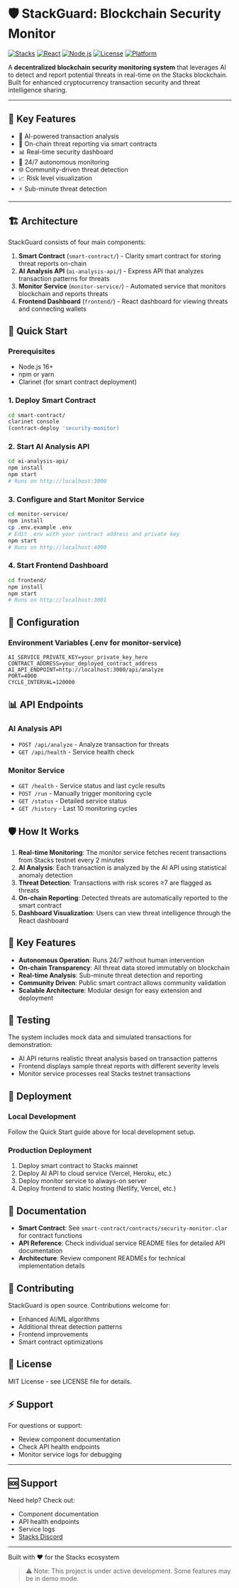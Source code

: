 # 🛡️ StackGuard: Blockchain Security Monitor

[![Stacks](https://img.shields.io/badge/Stacks-Powered-blue.svg)](https://www.stacks.co/)
[![React](https://img.shields.io/badge/React-Frontend-61dafb.svg)](https://reactjs.org/)
[![Node.js](https://img.shields.io/badge/Node.js-Services-339933.svg)](https://nodejs.org/)
[![License](https://img.shields.io/badge/License-MIT-lightgrey.svg)](#license)
[![Platform](https://img.shields.io/badge/Platform-Web-brightgreen.svg)]()

A **decentralized blockchain security monitoring system** that leverages AI to detect and report potential threats in real-time on the Stacks blockchain. Built for enhanced cryptocurrency transaction security and threat intelligence sharing.

---

## 🎯 Key Features

- 🤖 AI-powered transaction analysis
- 🔗 On-chain threat reporting via smart contracts
- 📊 Real-time security dashboard
- 🔄 24/7 autonomous monitoring
- 🌐 Community-driven threat detection
- 📈 Risk level visualization
- ⚡ Sub-minute threat detection

---

## 🏗️ Architecture

StackGuard consists of four main components:

1. **Smart Contract** (`smart-contract/`) - Clarity smart contract for storing threat reports on-chain
2. **AI Analysis API** (`ai-analysis-api/`) - Express API that analyzes transaction patterns for threats
3. **Monitor Service** (`monitor-service/`) - Automated service that monitors blockchain and reports threats
4. **Frontend Dashboard** (`frontend/`) - React dashboard for viewing threats and connecting wallets

## 🚀 Quick Start

### Prerequisites
- Node.js 16+ 
- npm or yarn
- Clarinet (for smart contract deployment)

### 1. Deploy Smart Contract

```bash
cd smart-contract/
clarinet console
(contract-deploy 'security-monitor)
```

### 2. Start AI Analysis API

```bash
cd ai-analysis-api/
npm install
npm start
# Runs on http://localhost:3000
```

### 3. Configure and Start Monitor Service

```bash
cd monitor-service/
npm install
cp .env.example .env
# Edit .env with your contract address and private key
npm start
# Runs on http://localhost:4000
```

### 4. Start Frontend Dashboard

```bash
cd frontend/
npm install
npm start
# Runs on http://localhost:3001
```

## 🔧 Configuration

### Environment Variables (.env for monitor-service)

```env
AI_SERVICE_PRIVATE_KEY=your_private_key_here
CONTRACT_ADDRESS=your_deployed_contract_address
AI_API_ENDPOINT=http://localhost:3000/api/analyze
PORT=4000
CYCLE_INTERVAL=120000
```

## 📊 API Endpoints

### AI Analysis API
- `POST /api/analyze` - Analyze transaction for threats
- `GET /api/health` - Service health check

### Monitor Service  
- `GET /health` - Service status and last cycle results
- `POST /run` - Manually trigger monitoring cycle
- `GET /status` - Detailed service status
- `GET /history` - Last 10 monitoring cycles

## 🛡️ How It Works

1. **Real-time Monitoring**: The monitor service fetches recent transactions from Stacks testnet every 2 minutes
2. **AI Analysis**: Each transaction is analyzed by the AI API using statistical anomaly detection
3. **Threat Detection**: Transactions with risk scores ≥7 are flagged as threats
4. **On-chain Reporting**: Detected threats are automatically reported to the smart contract
5. **Dashboard Visualization**: Users can view threat intelligence through the React dashboard

## 🔑 Key Features

- **Autonomous Operation**: Runs 24/7 without human intervention
- **On-chain Transparency**: All threat data stored immutably on blockchain
- **Real-time Analysis**: Sub-minute threat detection and reporting
- **Community Driven**: Public smart contract allows community validation
- **Scalable Architecture**: Modular design for easy extension and deployment

## 🧪 Testing

The system includes mock data and simulated transactions for demonstration:
- AI API returns realistic threat analysis based on transaction patterns
- Frontend displays sample threat reports with different severity levels
- Monitor service processes real Stacks testnet transactions

## 🚀 Deployment

### Local Development
Follow the Quick Start guide above for local development setup.

### Production Deployment
1. Deploy smart contract to Stacks mainnet
2. Deploy AI API to cloud service (Vercel, Heroku, etc.)
3. Deploy monitor service to always-on server
4. Deploy frontend to static hosting (Netlify, Vercel, etc.)

## 📖 Documentation

- **Smart Contract**: See `smart-contract/contracts/security-monitor.clar` for contract functions
- **API Reference**: Check individual service README files for detailed API documentation
- **Architecture**: Review component READMEs for technical implementation details

## 🤝 Contributing

StackGuard is open source. Contributions welcome for:
- Enhanced AI/ML algorithms
- Additional threat detection patterns  
- Frontend improvements
- Smart contract optimizations

## 📄 License

MIT License - see LICENSE file for details.

## ⚡ Support

For questions or support:
- Review component documentation
- Check API health endpoints
- Monitor service logs for debugging

---

## 🆘 Support

Need help? Check out:
- Component documentation
- API health endpoints
- Service logs
- [Stacks Discord](https://discord.gg/stacks)

---

Built with ❤️ for the Stacks ecosystem

> ⚠️ Note: This project is under active development. Some features may be in demo mode.
